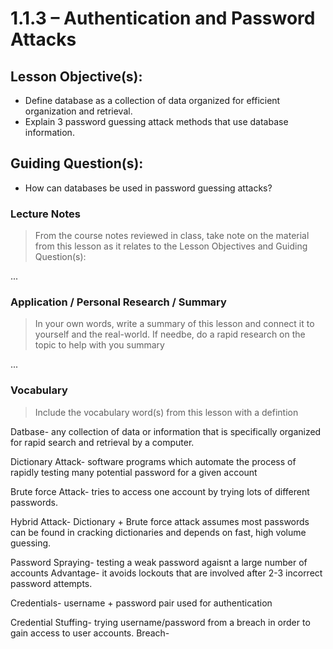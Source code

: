 # 1.1.3 – Authentication and Password Attacks

## Lesson Objective(s):
- Define database as a collection of data organized for efficient organization and retrieval.
- Explain 3 password guessing attack methods that use database information.

## Guiding Question(s):
- How can databases be used in password guessing attacks?

### Lecture Notes
> From the course notes reviewed in class, take note on the material from this lesson as it relates to the Lesson Objectives and Guiding Question(s):

...

### Application / Personal Research / Summary
> In your own words, write a summary of this lesson and connect it to yourself and the real-world. If needbe, do a rapid research on the topic to help with you summary

...

### Vocabulary
> Include the vocabulary word(s) from this lesson with a defintion

Datbase- any collection of data or information that is specifically organized for rapid search and retrieval by a computer.

Dictionary Attack- software programs which automate the process of rapidly testing many potential password for a given account

Brute force Attack- tries to access one account by trying lots of different passwords. 

Hybrid Attack- Dictionary + Brute force attack assumes most passwords can be found in cracking dictionaries and depends on fast, high volume guessing.

Password Spraying- testing a weak password agaisnt a large number of accounts 
Advantage- it avoids lockouts that are involved after 2-3 incorrect password attempts.

Credentials- username + password pair used for authentication

Credential Stuffing- trying username/password from a breach in order to gain access to user accounts.
Breach- 
